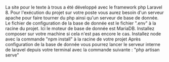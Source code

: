La site pour le texte à trous a été développé avec le framework php Laravel 8.
Pour l'exécution du projet sur votre poste vous aurez besoin d'un serveur apache pour faire tourner du php ainsi qu'un serveur de base de donnée.
Le fichier de configuration de la base de donnée est le fichier ".env" à la racine du projet.
Ici le moteur de base de donnée est MariaDB.
Installez composer sur votre machine si cela n'est pas encore le cas.
Installez node avec la commande "npm install" à la racine de votre projet 
Après configuration de la base de donnée vous pourrez lancer le serveur interne de laravel depuis votre terminal avec la commande suivante : "php artisan serve"
